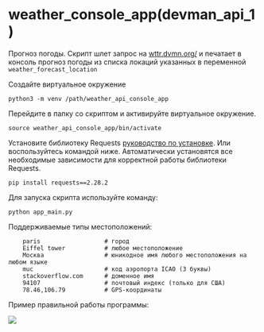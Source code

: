 # weather_console_app(devman_api_1)

Прогноз погоды. Скрипт шлет запрос на [wttr.dvmn.org/](http://wttr.dvmn.org/) и печатает в консоль прогноз погоды 
из списка локаций указанных в переменной `weather_forecast_location`

Создайте виртуальное окружение
```shell
python3 -m venv /path/weather_api_console_app
```
Перейдите в папку со скриптом и активируйте виртуальное окружение.
```shell
source weather_api_console_app/bin/activate
```

Установите библиотеку Requests [руководство по установке](https://requests.readthedocs.io/en/latest/user/install/#install). Или воспользуйтесь командой ниже.
Автоматически установятся все необходимые зависимости для корректной работы библиотеки Requests.

```shell
pip install requests==2.28.2
```

Для запуска скрипта используйте команду:
```Shell
python app_main.py
````

Поддерживаемые типы местоположений:
```
    paris                  # город
    Eiffel tower           # любое местоположение
    Москва                 # юникодное имя любого местоположения на любом языке
    muc                    # код аэропорта ICAO (3 буквы)
    stackoverflow.com      # доменное имя
    94107                  # почтовый индекс (только для США)
    78.46,106.79           # GPS-координаты
```

Пример правильной работы программы:

![](https://dvmn.org/filer/canonical/1568003481/268/)



